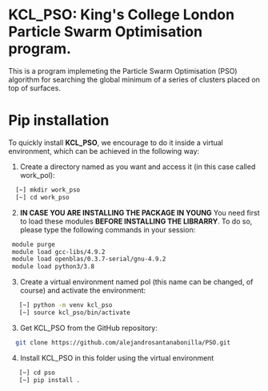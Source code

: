 # KCL_PSO:  King's College London Particle Swarm Optimisation program.

This is a program implemeting the Particle Swarm Optimisation (PSO) algorithm for searching the global minimum of 
a series of clusters placed on top of surfaces.

# Pip installation

To quickly install **KCL_PSO**, we encourage to do it inside a virtual environment, which can be achieved in the following way:

1. Create a directory named as you want and access it (in this case called work_pol):

```bash 
  [~] mkdir work_pso
  [~] cd work_pso
```

2. **IN CASE YOU ARE INSTALLING THE PACKAGE IN YOUNG** You need first to load these modules **BEFORE INSTALLING THE LIBRARRY**.
To do so, please type the following commands in your session:

 ```bash
  module purge
  module load gcc-libs/4.9.2
  module load openblas/0.3.7-serial/gnu-4.9.2
  module load python3/3.8
 ```

3. Create a virtual environment named pol (this name can be changed, of course) and activate the environment:

```bash 
   [~] python -m venv kcl_pso
   [~] source kcl_pso/bin/activate
```

3. Get KCL_PSO from the GitHub repository:

```bash 
  git clone https://github.com/alejandrosantanabonilla/PSO.git
```

4. Install KCL_PSO in this folder using the virtual environment

```bash 
   [~] cd pso
   [~] pip install .
```



